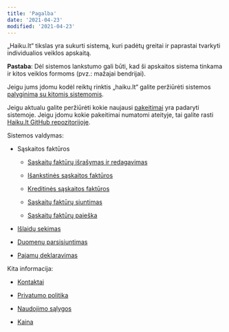 ```yaml
---
title: 'Pagalba'
date: '2021-04-23'
modified: '2021-04-23'
---
```


„Haiku.lt“ tikslas yra sukurti sistemą, kuri padėtų greitai ir
paprastai tvarkyti individualios veiklos apskaitą.

**Pastaba**: Dėl sistemos lankstumo gali būti, kad ši apskaitos
sistema tinkama ir kitos veiklos formoms (pvz.: mažajai
bendrijai).

Jeigu jums įdomu kodėl reiktų rinktis „haiku.lt“ galite peržiūrėti
sistemos [palyginimą su kitomis
sistemomis](/straipsniai/palyginimas).

Jeigu aktualu galite peržiūrėti kokie naujausi
[pakeitimai](/straipsniai/pakeitimai) yra padaryti sistemoje.
Jeigu įdomu kokie pakeitimai numatomi ateityje, tai galite rasti
[Haiku.lt GitHub
repozitorijoje](https://github.com/daliusd/apskaita/issues).

Sistemos valdymas:

- Sąskaitos faktūros

  - [Sąskaitų faktūrų išrašymas ir
    redagavimas](/straipsniai/saskaitos-fakturos)

  - [Išankstinės sąskaitos
    faktūros](/straipsniai/isankstines-saskaitos-fakturos)

  - [Kreditinės sąskaitos
    faktūros](/straipsniai/kreditines-saskaitos-fakturos)

  - [Sąskaitų faktūrų siuntimas](/straipsniai/saskaitu-fakturu-siuntimas)

  - [Sąskaitų faktūrų
    paieška](/straipsniai/saskaitu-fakturu-paieska)

- [Išlaidų sekimas](/straipsniai/islaidu-sekimas)

- [Duomenų parsisiuntimas](/straipsniai/duomenu-parsisiuntimas)

- [Pajamų deklaravimas](/straipsniai/deklaravimas)

Kita informacija:

- [Kontaktai](/kontaktai)

- [Privatumo politika](/privatumas)

- [Naudojimo sąlygos](/naudojimas)

- [Kaina](/kaina)
